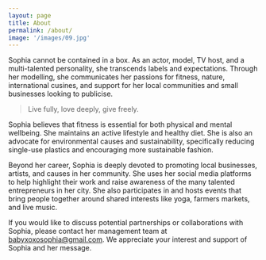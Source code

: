 ```yaml
---
layout: page
title: About
permalink: /about/
image: '/images/09.jpg'
---
```

Sophia cannot be contained in a box. As an actor, model, TV host, and a multi-talented personality, she transcends labels and expectations. Through her modelling, she communicates her passions for fitness, nature, international cusines, and support for her local communities and small businesses looking to publicise.

> Live fully, love deeply, give freely.

Sophia believes that fitness is essential for both physical and mental wellbeing. She maintains an active lifestyle and healthy diet. She is also an advocate for environmental causes and sustainability, specifically reducing single-use plastics and encouraging more sustainable fashion.

Beyond her career, Sophia is deeply devoted to promoting local businesses, artists, and causes in her community. She uses her social media platforms to help highlight their work and raise awareness of the many talented entrepreneurs in her city. She also participates in and hosts events that bring people together around shared interests like yoga, farmers markets, and live music.

If you would like to discuss potential partnerships or collaborations with Sophia, please contact her management team at babyxoxosophia@gmail.com. We appreciate your interest and support of Sophia and her message.
